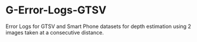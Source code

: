 # G-Error-Logs-GTSV
Error Logs for GTSV and Smart Phone datasets for depth estimation using 2 images taken at a consecutive distance.

